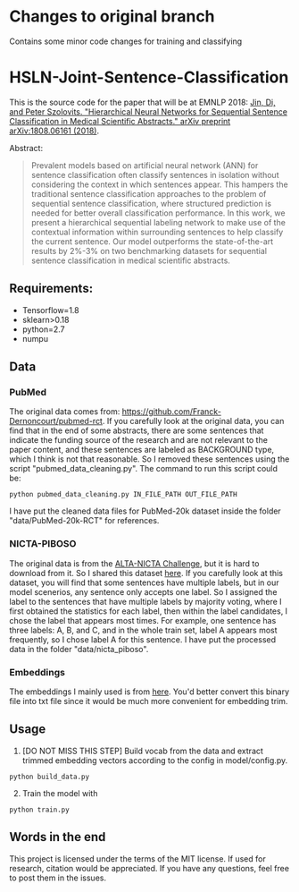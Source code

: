 # Changes to original branch

Contains some minor code changes for training and classifying


# HSLN-Joint-Sentence-Classification
This is the source code for the paper that will be at EMNLP 2018: [Jin, Di, and Peter Szolovits. "Hierarchical Neural Networks for Sequential Sentence Classification in Medical Scientific Abstracts." arXiv preprint arXiv:1808.06161 (2018)](https://arxiv.org/abs/1808.06161).

Abstract:

>Prevalent models based on artificial neural network (ANN) for sentence classification often classify sentences in isolation without considering the context in which sentences appear. This hampers the traditional sentence classification approaches to the problem of sequential sentence classification, where structured prediction is needed for better overall classification performance. In this work, we present a hierarchical sequential labeling network to make use of the contextual information within surrounding sentences to help classify the current sentence. Our model outperforms the state-of-the-art results by 2%-3% on two benchmarking datasets for sequential sentence classification in medical scientific abstracts.

## Requirements:

* Tensorflow=1.8
* sklearn>0.18
* python=2.7
* numpu

## Data
### PubMed
The original data comes from: https://github.com/Franck-Dernoncourt/pubmed-rct. If you carefully look at the original data, you can find that in the end of some abstracts, there are some sentences that indicate the funding source of the research and are not relevant to the paper content, and these sentences are labeled as BACKGROUND type, which I think is not that reasonable. So I removed these sentences using the script "pubmed_data_cleaning.py". The command to run this script could be:

```
python pubmed_data_cleaning.py IN_FILE_PATH OUT_FILE_PATH
```

I have put the cleaned data files for PubMed-20k dataset inside the folder "data/PubMed-20k-RCT" for references.

### NICTA-PIBOSO
The original data is from the [ALTA-NICTA Challenge](https://www.kaggle.com/c/alta-nicta-challenge2), but it is hard to download from it. So I shared this dataset [here](https://github.com/jind11/NICTA-PIBOSO-Dataset). If you carefully look at this dataset, you will find that some sentences have multiple labels, but in our model scenerios, any sentence only accepts one label. So I assigned the label to the sentences that have multiple labels by majority voting, where I first obtained the statistics for each label, then within the label candidates, I chose the label that appears most times. For example, one sentence has three labels: A, B, and C, and in the whole train set, label A appears most frequently, so I chose label A for this sentence. I have put the processed data in the folder "data/nicta_piboso".

### Embeddings
The embeddings I mainly used is from [here](http://bio.nlplab.org/). You'd better convert this binary file into txt file since it would be much more convenient for embedding trim. 

## Usage
1. [DO NOT MISS THIS STEP] Build vocab from the data and extract trimmed embedding vectors according to the config in model/config.py.

```
python build_data.py
```
2. Train the model with

```
python train.py
```

## Words in the end
This project is licensed under the terms of the MIT license. If used for research, citation would be appreciated. If you have any questions, feel free to post them in the issues. 
